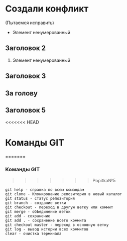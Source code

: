 
# Создали конфликт

   (Пытаемся исправить)

* Элемент ненумерованный

## Заголовок 2

1. Элемент ненумерованный

## Заголовок 3

## За голову

## Заголовок 5

<<<<<<< HEAD
# Команды GIT
=======
### Команды GIT
>>>>>>> Popitka№5

    git help - справка по всем командам
    git clone - Клонирование репозитория в новый каталог
    git status - статус репозитория
    git branch - создание ветки
    git checkout - переход в другую ветку или коммит
    git merge - обЪединение веток
    git add - сохранение
    git add . - сохранение всего коммита
    git checkout master - переход в основную ветку
    git log - вывод истории всех коммитов
    clear - очистка терминала
